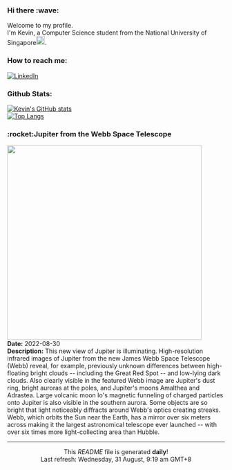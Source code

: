 <h3>Hi there :wave:</h3>

Welcome to my profile.   
I'm Kevin, a Computer Science student from the National University of Singapore<img src="https://img.icons8.com/color/96/000000/singapore-circular.png" width="20px"/>.</p>

<h3>How to reach me: </h3>
<a href="https://www.linkedin.com/in/kevin-foong/"><img alt="LinkedIn" src="https://img.shields.io/badge/linkedin-%230077B5.svg?&style=for-the-badge&logo=linkedin&logoColor=white" /></a> 

<h3>Github Stats: </h3> 

[![Kevin's GitHub stats](https://github-readme-stats.vercel.app/api?username=kevin9foong&theme=tokyonight)](https://github.com/anuraghazra/github-readme-stats) <br/>
[![Top Langs](https://github-readme-stats.vercel.app/api/top-langs/?username=kevin9foong&layout=compact&theme=tokyonight)](https://github.com/anuraghazra/github-readme-stats)

<h3>:rocket:Jupiter from the Webb Space Telescope</h3> 
<img width="450" src="https:&#x2F;&#x2F;apod.nasa.gov&#x2F;apod&#x2F;image&#x2F;2208&#x2F;Jupiter2_WebbSchmidt_3283_annotated.png" /><br/>
<b>Date:</b> 2022-08-30<br/>
<b>Description:</b> This new view of Jupiter is illuminating. High-resolution infrared images of Jupiter from the new James Webb Space Telescope (Webb) reveal, for example, previously unknown differences between high-floating bright clouds -- including the Great Red Spot -- and low-lying dark clouds. Also clearly visible in the featured Webb image are Jupiter&#39;s dust ring, bright auroras at the poles, and Jupiter&#39;s moons Amalthea and Adrastea. Large volcanic moon Io&#39;s magnetic funneling of charged particles onto Jupiter is also visible in the southern aurora. Some objects are so bright that light noticeably diffracts around Webb&#39;s optics creating streaks.  Webb, which orbits the Sun near the Earth, has a mirror over six meters across making it the largest astronomical telescope ever launched -- with over six times more light-collecting area than Hubble.<br/>

------------
<p align="center">This <i>README</i> file is generated <b>daily</b>!</br>
Last refresh: Wednesday, 31 August, 9:19 am GMT+8<br />